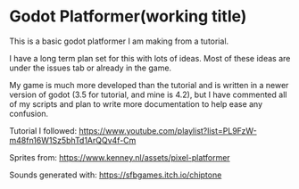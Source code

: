# Godot Platformer(working title)

This is a basic godot platformer I am making from a tutorial.

I have a long term plan set for this with lots of ideas. Most of these ideas are under the issues tab or already in the game.

My game is much more developed than the tutorial and is written in a newer version of godot (3.5 for tutorial, and mine is 4.2), but I have commented all of my scripts and plan to write more documentation to help ease any confusion.

Tutorial I followed:  https://www.youtube.com/playlist?list=PL9FzW-m48fn16W1Sz5bhTd1ArQQv4f-Cm

Sprites from:  https://www.kenney.nl/assets/pixel-platformer

Sounds generated with:  https://sfbgames.itch.io/chiptone

